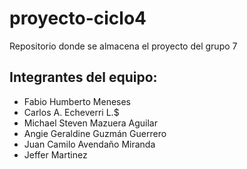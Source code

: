 # proyecto-ciclo4

Repositorio donde se almacena el proyecto del grupo 7

## Integrantes del equipo:

- Fabio Humberto Meneses
- Carlos A. Echeverri L.$ 
- Michael Steven Mazuera Aguilar
- Angie Geraldine Guzmán Guerrero
- Juan Camilo Avendaño Miranda
- Jeffer Martinez	
